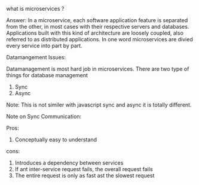 what is microservices ?

Answer: In a microservice, each software application feature is separated from the other, in most cases with their respective servers and databases. Applications built with this kind of architecture are loosely coupled, also referred to as distributed applications. In one word
microservices are divied every service into part by part.

Datamangement Issues:

Datamanagement is most hard job in microservices. There are two type of things for database management 
1. Sync 
2. Async

Note: This is not similer with javascript sync and async it is totally different.

Note on Sync Communication:

Pros:

1. Conceptually easy to understand
 

cons:

1. Introduces a dependency between services
2. If ant inter-service request fails, the overall request fails
3. The entire request is only as fast ast the slowest request















